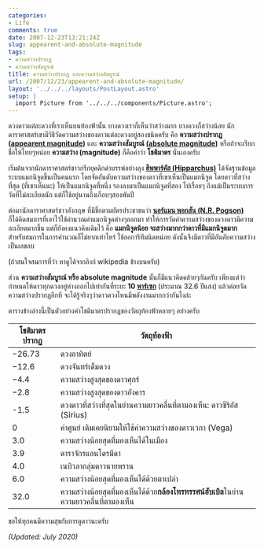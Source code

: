 ```yaml
---
categories:
- Life
comments: true
date: 2007-12-23T13:21:24Z
slug: appearent-and-absolute-magnitude
tags:
- ความสว่างปรากฏ
- ความสว่างสัมบูรณ์
title: ความสว่างปรากฏ และความสว่างสัมบูรณ์
url: /2007/12/23/appearent-and-absolute-magnitude/
layout: '../../../layouts/PostLayout.astro'
setup: |
  import Picture from '../../../components/Picture.astro';
---
```


ดวงดาวแต่ละดวงที่เราเห็นบนท้องฟ้านั้น บางดวงเราก็เห็นว่าสว่างมาก บางดวงก็สว่างน้อย
นักดาราศาสตร์เขามีวิธีวัดความสว่างของดาวแต่ละดวงอยู่สองชนิดครับ
คือ **ความสว่างปรากฏ ([appearent magnitude](http://en.wikipedia.org/wiki/Apparent_magnitude))**
และ **ความสว่างสัมบูรณ์ [(absolute magnitude)](http://en.wikipedia.org/wiki/Absolute_magnitude)**
หรือถ้าจะเรียกชื่อให้ไทยๆหน่อย **ความสว่าง (magnitude)** ก็คือคำว่า **โชติมาตร** นั่นเองครับ

เริ่มต้นจากนักดาราศาสตร์ชาวกรีกยุคดึกดำบรรพ์อย่างลุง [**ฮิพพาร์คัส (Hipparchus)**](https://en.wikipedia.org/wiki/Hipparchus)  ได้จัดฐานข้อมูลระบบแมกนิจูดขึ้นเป็นคนแรก  โดยจัดอันดับความสว่างของดาวที่เขาเห็นเป็นแมกนิจูด  โดยดาวที่สว่างที่สุด (ที่เขาเห็นนะ) ให้เป็นแมกนิจูดที่หนึ่ง  รองลงมาเป็นแมกนิจูดที่สอง ไปเรื่อยๆ  ถึงแม้เป็นระบบการวัดที่ไม่ละเอียดนัก  แต่ก็ใช้อยู่นานถึงเกือบๆสองพันปี

ต่อมานักดาราศาสตร์ชาวอังกฤษ ที่มีชื่อตามบัตรประชาชนว่า [**นอร์แมน พอกสัน (N.R. Pogson)**](https://en.wikipedia.org/wiki/N._R._Pogson) ก็ได้คิดสมการที่เอาไว้ใช้คำนวณค่าแมกนิจูดต่างๆออกมา ทำให้การวัดค่าความสว่างของดวงดาวมีความละเอียดมากขึ้น  แต่ก็ยังคงแนวคิดเดิมไว้ คือ **แมกนิจูดน้อย จะสว่างมากกว่าดาวที่มีแมกนิจูดมาก**  สำหรับสมการในการคำนวณก็ไม่ยากเท่าไหร่ ใช้ลอการิทึมนิดหน่อย ดังนั้นจึงมีดาวที่มีอันดับความสว่างเป็นเลขลบ

(ถ้าสนใจสมการที่ว่า หาดูได้จากลิงก์ wikipedia ข้างบนครับ)

ส่วน **ความสว่างสัมบูรณ์ หรือ absolute magnitude** นั้นก็มีแนวคิดคล้ายๆกันครับ
เพียงแต่ว่ากำหนดให้ดาวทุกดวงอยู่ห่างออกไปเท่ากันที่ระยะ **10 [พาร์เซก](http://en.wikipedia.org/wiki/Parsec)**
(ประมาณ 32.6 ปีแสง) แล้วค่อยวัดความสว่างปรากฏอีกที จะได้รู้จริงๆว่าดาวดวงไหนมีพลังงานมากกว่ากันไงล่ะ

ตารางข้างล่างนี้เป็นตัวอย่างค่าโชติมาตรปรากฏของวัตถุท้องฟ้าหลายๆ อย่างครับ

| **โชติมาตรปรากฏ** | **วัตถุท้องฟ้า** |
| --- | --- |
| −26.73 | ดวงอาทิตย์ |
| −12.6 | ดวงจันทร์เต็มดวง |
| −4.4 | ความสว่างสูงสุดของดาวศุกร์ |
| −2.8 |  ความสว่างสูงสุดของดาวอังคาร |
| -1.5 | ดวงดาวที่สว่างที่สุดในย่านความยาวคลื่นที่ตามองเห็น: ดาวซีริอัส (Sirius) |
| 0 | ค่าศูนย์ เดิมเคยนิยามให้ใช้ค่าความสว่างของดาวเวกา (Vega) |
| 3.0 | ความสว่างน้อยสุดที่มองเห็นได้ในเมือง |
| 3.9 | ดาราจักรแอนโดรมีดา |
| 4.0 | เนบิวลากลุ่มดาวนายพราน |
| 6.0 | ความสว่างน้อยสุดที่มองเห็นได้ด้วยตาเปล่า |
| 32.0 | ความสว่างน้อยสุดที่มองเห็นได้ด้วย**กล้องโทรทรรศน์ฮับเบิล**ในย่านความยาวคลื่นที่ตามองเห็น |

ขอให้ทุกคนมีความสุขกับการดูดาวนะครับ

_(Updated: July 2020)_
